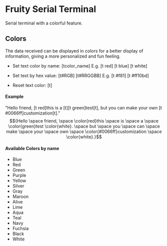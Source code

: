 # Fruity Serial Terminal
Serial terminal with a colorful feature.



## Colors
The data received can be displayed in colors for a better display of information, giving a more personalized and fun feeling.

- Set text color by name: [t<space>color_name] 
  E.g. [t red] [t blue] [t white]
  
- Set text by hex value: [t<space>#RGB] [t<space>#RRGGBB]
  E.g. [t #f81] [t #ff10bd] 

- Reset text color: [t]

#### Example
"Hello friend, [t red]this is a [t][t green]test[t], but you can make your own [t #0066ff]customization[t]."
$${Hello \space friend, \space \color{red}this \space is \space a \space \color{green}test \color{white}. \space but \space you 
\space can \space make \space your \space own \space \color{#0066ff}customization \space \color{white}.}$$

#### Available Colors by name
- Blue
- Red
- Green
- Purple
- Yellow
- Silver
- Gray
- Maroon
- Alive
- Lime
- Aqua
- Teal
- Navy
- Fuchsia
- Black
- White

